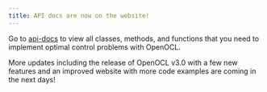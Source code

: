 ```yaml
---
title: API docs are now on the website!
---
```


Go to [api-docs](/api-docs/) to view all classes, methods, and functions that you need to implement optimal control problems with OpenOCL.

More updates including the release of OpenOCL v3.0 with a few new features and an improved website with more code examples are coming in the next days!

